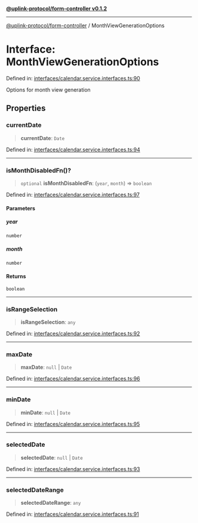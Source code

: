 [**@uplink-protocol/form-controller v0.1.2**](../README.md)

***

[@uplink-protocol/form-controller](../globals.md) / MonthViewGenerationOptions

# Interface: MonthViewGenerationOptions

Defined in: [interfaces/calendar.service.interfaces.ts:90](https://github.com/jmkcoder/uplink-protocol-calendar/blob/519c17274ca35a5b4f4dfa9d2f04d55cb230d0b4/src/interfaces/calendar.service.interfaces.ts#L90)

Options for month view generation

## Properties

### currentDate

> **currentDate**: `Date`

Defined in: [interfaces/calendar.service.interfaces.ts:94](https://github.com/jmkcoder/uplink-protocol-calendar/blob/519c17274ca35a5b4f4dfa9d2f04d55cb230d0b4/src/interfaces/calendar.service.interfaces.ts#L94)

***

### isMonthDisabledFn()?

> `optional` **isMonthDisabledFn**: (`year`, `month`) => `boolean`

Defined in: [interfaces/calendar.service.interfaces.ts:97](https://github.com/jmkcoder/uplink-protocol-calendar/blob/519c17274ca35a5b4f4dfa9d2f04d55cb230d0b4/src/interfaces/calendar.service.interfaces.ts#L97)

#### Parameters

##### year

`number`

##### month

`number`

#### Returns

`boolean`

***

### isRangeSelection

> **isRangeSelection**: `any`

Defined in: [interfaces/calendar.service.interfaces.ts:92](https://github.com/jmkcoder/uplink-protocol-calendar/blob/519c17274ca35a5b4f4dfa9d2f04d55cb230d0b4/src/interfaces/calendar.service.interfaces.ts#L92)

***

### maxDate

> **maxDate**: `null` \| `Date`

Defined in: [interfaces/calendar.service.interfaces.ts:96](https://github.com/jmkcoder/uplink-protocol-calendar/blob/519c17274ca35a5b4f4dfa9d2f04d55cb230d0b4/src/interfaces/calendar.service.interfaces.ts#L96)

***

### minDate

> **minDate**: `null` \| `Date`

Defined in: [interfaces/calendar.service.interfaces.ts:95](https://github.com/jmkcoder/uplink-protocol-calendar/blob/519c17274ca35a5b4f4dfa9d2f04d55cb230d0b4/src/interfaces/calendar.service.interfaces.ts#L95)

***

### selectedDate

> **selectedDate**: `null` \| `Date`

Defined in: [interfaces/calendar.service.interfaces.ts:93](https://github.com/jmkcoder/uplink-protocol-calendar/blob/519c17274ca35a5b4f4dfa9d2f04d55cb230d0b4/src/interfaces/calendar.service.interfaces.ts#L93)

***

### selectedDateRange

> **selectedDateRange**: `any`

Defined in: [interfaces/calendar.service.interfaces.ts:91](https://github.com/jmkcoder/uplink-protocol-calendar/blob/519c17274ca35a5b4f4dfa9d2f04d55cb230d0b4/src/interfaces/calendar.service.interfaces.ts#L91)
